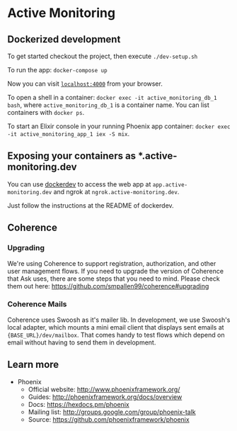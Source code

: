 # Active Monitoring

## Dockerized development

To get started checkout the project, then execute `./dev-setup.sh`

To run the app: `docker-compose up`

Now you can visit [`localhost:4000`](http://localhost:4000) from your browser.

To open a shell in a container: `docker exec -it active_monitoring_db_1 bash`, where `active_monitoring_db_1` is a container name. You can list containers with `docker ps`.

To start an Elixir console in your running Phoenix app container: `docker exec -it active_monitoring_app_1 iex -S mix`.

## Exposing your containers as *.active-monitoring.dev

You can use [dockerdev](https://github.com/waj/dockerdev) to access the web app at `app.active-monitoring.dev` and ngrok at `ngrok.active-monitoring.dev`.

Just follow the instructions at the README of dockerdev.

## Coherence

### Upgrading

We're using Coherence to support registration, authorization, and other user management flows.
If you need to upgrade the version of Coherence that Ask uses, there are some steps that you need to mind.
Please check them out here: https://github.com/smpallen99/coherence#upgrading

### Coherence Mails

Coherence uses Swoosh as it's mailer lib. In development, we use Swoosh's local adapter, which
mounts a mini email client that displays sent emails at `{BASE_URL}/dev/mailbox`. That comes handy
to test flows which depend on email without having to send them in development.

## Learn more

* Phoenix
  * Official website: http://www.phoenixframework.org/
  * Guides: http://phoenixframework.org/docs/overview
  * Docs: https://hexdocs.pm/phoenix
  * Mailing list: http://groups.google.com/group/phoenix-talk
  * Source: https://github.com/phoenixframework/phoenix
